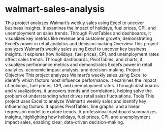 # walmart-sales-analysis
This project analyzes Walmart’s weekly sales using Excel to uncover business insights. It examines the impact of holidays, fuel prices, CPI, and unemployment on sales trends. Through PivotTables and dashboards, it visualizes key metrics like revenue and customer growth, demonstrating Excel’s power in retail analytics and decision-making
Overview
This project analyzes Walmart’s weekly sales using Excel to uncover key business insights. It explores how holidays, fuel prices, CPI, and unemployment rates affect sales trends. Through dashboards, PivotTables, and charts, it visualizes performance metrics and demonstrates Excel’s power in retail analytics, economic impact analysis, and decision-making.
Project Objective
This project analyzes Walmart’s weekly sales using Excel to identify which factors most influence performance. It examines the impact of holidays, fuel prices, CPI, and unemployment rates. Through dashboards and visualizations, it uncovers trends and correlations, helping solve the problem of understanding what drives retail sales fluctuations.
Tools
This project uses Excel to analyze Walmart’s weekly sales and identify key influencing factors. It applies PivotTables, line graphs, and a linear regression model to explore trends. A professional dashboard summarizes insights, highlighting how holidays, fuel prices, CPI, and unemployment impact sales, enabling clear, data-driven decision-making.
